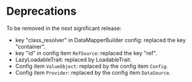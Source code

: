 Deprecations
==============

To be removed in the next significant release:

* key "class_resolver" in DataMapperBuilder config: replaced the key "container".
* key "id" in config item `RefSource`: replaced the key "ref".
* LazyLoadableTrait: replaced by LoadableTrait.
* Config item `ValueObject`: replaced by the config item `Config`.
* Config item `Provider`: replaced by the config item `DataSource`.